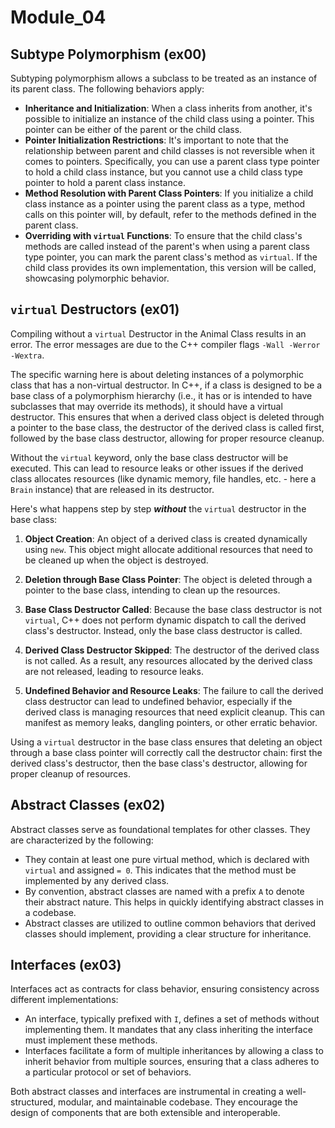 # Module_04

## Subtype Polymorphism (ex00)

Subtyping polymorphism allows a subclass to be treated as an instance of its parent class. The following behaviors apply:

- **Inheritance and Initialization**: When a class inherits from another, it's possible to initialize an instance of the child class using a pointer. This pointer can be either of the parent or the child class.
- **Pointer Initialization Restrictions**: It's important to note that the relationship between parent and child classes is not reversible when it comes to pointers. Specifically, you can use a parent class type pointer to hold a child class instance, but you cannot use a child class type pointer to hold a parent class instance.
- **Method Resolution with Parent Class Pointers**: If you initialize a child class instance as a pointer using the parent class as a type, method calls on this pointer will, by default, refer to the methods defined in the parent class.
- **Overriding with `virtual` Functions**: To ensure that the child class's methods are called instead of the parent's when using a parent class type pointer, you can mark the parent class's method as `virtual`. If the child class provides its own implementation, this version will be called, showcasing polymorphic behavior.


## `virtual` Destructors (ex01)

Compiling without a `virtual` Destructor in the Animal Class results in an error. The error messages are due to the C++ compiler flags `-Wall -Werror -Wextra`.

The specific warning here is about deleting instances of a polymorphic class that has a non-virtual destructor. In C++, if a class is designed to be a base class of a polymorphism hierarchy (i.e., it has or is intended to have subclasses that may override its methods), it should have a virtual destructor. This ensures that when a derived class object is deleted through a pointer to the base class, the destructor of the derived class is called first, followed by the base class destructor, allowing for proper resource cleanup.

Without the `virtual` keyword, only the base class destructor will be executed. This can lead to resource leaks or other issues if the derived class allocates resources (like dynamic memory, file handles, etc. - here a `Brain` instance) that are released in its destructor.

Here's what happens step by step **_without_** the `virtual` destructor in the base class:

1. **Object Creation**: An object of a derived class is created dynamically using `new`. This object might allocate additional resources that need to be cleaned up when the object is destroyed.

2. **Deletion through Base Class Pointer**: The object is deleted through a pointer to the base class, intending to clean up the resources.

3. **Base Class Destructor Called**: Because the base class destructor is not `virtual`, C++ does not perform dynamic dispatch to call the derived class's destructor. Instead, only the base class destructor is called.

4. **Derived Class Destructor Skipped**: The destructor of the derived class is not called. As a result, any resources allocated by the derived class are not released, leading to resource leaks.

5. **Undefined Behavior and Resource Leaks**: The failure to call the derived class destructor can lead to undefined behavior, especially if the derived class is managing resources that need explicit cleanup. This can manifest as memory leaks, dangling pointers, or other erratic behavior.

Using a `virtual` destructor in the base class ensures that deleting an object through a base class pointer will correctly call the destructor chain: first the derived class's destructor, then the base class's destructor, allowing for proper cleanup of resources.


## Abstract Classes (ex02)

Abstract classes serve as foundational templates for other classes. They are characterized by the following:
- They contain at least one pure virtual method, which is declared with `virtual` and assigned `= 0`. This indicates that the method must be implemented by any derived class.
- By convention, abstract classes are named with a prefix `A` to denote their abstract nature. This helps in quickly identifying abstract classes in a codebase.
- Abstract classes are utilized to outline common behaviors that derived classes should implement, providing a clear structure for inheritance.


## Interfaces (ex03)

Interfaces act as contracts for class behavior, ensuring consistency across different implementations:
- An interface, typically prefixed with `I`, defines a set of methods without implementing them. It mandates that any class inheriting the interface must implement these methods.
- Interfaces facilitate a form of multiple inheritances by allowing a class to inherit behavior from multiple sources, ensuring that a class adheres to a particular protocol or set of behaviors.

Both abstract classes and interfaces are instrumental in creating a well-structured, modular, and maintainable codebase. They encourage the design of components that are both extensible and interoperable.

